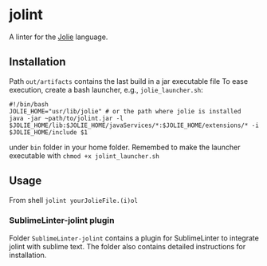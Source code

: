 # jolint

A linter for the [Jolie](http://jolie-lang.org) language.

## Installation

Path `out/artifacts` contains the last build in a jar executable file
To ease execution, create a bash launcher, e.g., `jolie_launcher.sh`: 

    #!/bin/bash
    JOLIE_HOME="usr/lib/jolie" # or the path where jolie is installed
    java -jar ~path/to/jolint.jar -l $JOLIE_HOME/lib:$JOLIE_HOME/javaServices/*:$JOLIE_HOME/extensions/* -i $JOLIE_HOME/include $1
  
under `bin` folder in your home folder. Remembed to make the launcher executable with `chmod +x jolint_launcher.sh`

## Usage

From shell `jolint yourJolieFile.(i)ol`

### SublimeLinter-jolint plugin

Folder `SublimeLinter-jolint` contains a plugin for SublimeLinter to integrate jolint with sublime text.
The folder also contains detailed instructions for installation.
